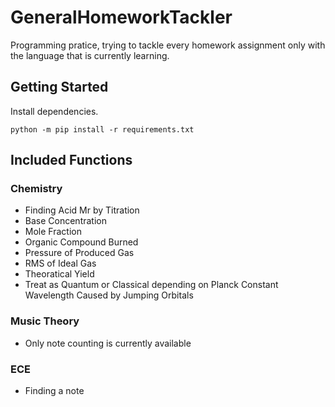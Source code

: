 # GeneralHomeworkTackler
Programming pratice, trying to tackle every homework assignment only with the language that is currently learning.
## Getting Started
Install dependencies.
```
python -m pip install -r requirements.txt
```
## Included Functions
### Chemistry
- Finding Acid Mr by Titration
- Base Concentration
- Mole Fraction
- Organic Compound Burned
- Pressure of Produced Gas
- RMS of Ideal Gas
- Theoratical Yield
- Treat as Quantum or Classical depending on Planck Constant
Wavelength Caused by Jumping Orbitals
### Music Theory
- Only note counting is currently available
### ECE
- Finding a note